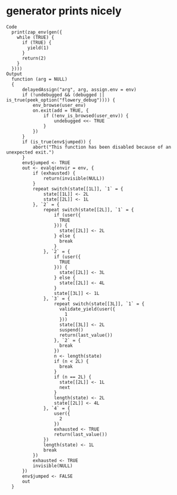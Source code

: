 # generator prints nicely

    Code
      print(zap_env(gen({
        while (TRUE) {
          if (TRUE) {
            yield(1)
          }
          return(2)
        }
      })))
    Output
      function (arg = NULL) 
      {
          delayedAssign("arg", arg, assign.env = env)
          if (!undebugged && (debugged || is_true(peek_option("flowery_debug")))) {
              env_browse(user_env)
              on.exit(add = TRUE, {
                  if (!env_is_browsed(user_env)) {
                      undebugged <<- TRUE
                  }
              })
          }
          if (is_true(env$jumped)) {
              abort("This function has been disabled because of an unexpected exit.")
          }
          env$jumped <- TRUE
          out <- evalq(envir = env, {
              if (exhausted) {
                  return(invisible(NULL))
              }
              repeat switch(state[[1L]], `1` = {
                  state[[1L]] <- 2L
                  state[[2L]] <- 1L
              }, `2` = {
                  repeat switch(state[[2L]], `1` = {
                      if (user({
                        TRUE
                      })) {
                        state[[2L]] <- 2L
                      } else {
                        break
                      }
                  }, `2` = {
                      if (user({
                        TRUE
                      })) {
                        state[[2L]] <- 3L
                      } else {
                        state[[2L]] <- 4L
                      }
                      state[[3L]] <- 1L
                  }, `3` = {
                      repeat switch(state[[3L]], `1` = {
                        validate_yield(user({
                          1
                        }))
                        state[[3L]] <- 2L
                        suspend()
                        return(last_value())
                      }, `2` = {
                        break
                      })
                      n <- length(state)
                      if (n < 2L) {
                        break
                      }
                      if (n == 2L) {
                        state[[2L]] <- 1L
                        next
                      }
                      length(state) <- 2L
                      state[[2L]] <- 4L
                  }, `4` = {
                      user({
                        2
                      })
                      exhausted <- TRUE
                      return(last_value())
                  })
                  length(state) <- 1L
                  break
              })
              exhausted <- TRUE
              invisible(NULL)
          })
          env$jumped <- FALSE
          out
      }

